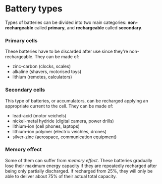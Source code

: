 # Battery types  

Types of batteries can be divided into two main categories: **non-rechargeable** called **primary**, and **rechargeable** called **secondary**.  

### Primary cells  

These batteries have to be discarded after use since they're non-rechargeable. They can be made of:

* zinc-carbon (clocks, scales)
* alkaline (shavers, motorised toys)
* lithium (remotes, calculators)

### Secondary cells  

This type of batteries, or accumulators, can be recharged applying an appropriate current to the cell. They can be made of:  

* lead-acid (motor veichels)
* nickel-metal hydride (digital camera, power drills)
* lithium-ion (cell phones, laptops)
* lithium-ion polymer (electric veichles, drones)
* silver-zinc (aerospace, communication equipment)

### Memory effect  

Some of them can suffer from *memory effect*. These batteries gradually lose their maximum energy capacity if they are repeatedly recharged after being only partially discharged. If recharged from 25%, they will only be able to deliver about 75% of their actual total capacity.  
